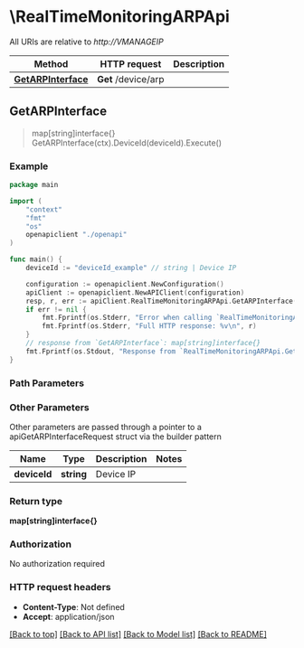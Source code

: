 # \RealTimeMonitoringARPApi

All URIs are relative to *http://VMANAGEIP*

Method | HTTP request | Description
------------- | ------------- | -------------
[**GetARPInterface**](RealTimeMonitoringARPApi.md#GetARPInterface) | **Get** /device/arp | 



## GetARPInterface

> map[string]interface{} GetARPInterface(ctx).DeviceId(deviceId).Execute()





### Example

```go
package main

import (
    "context"
    "fmt"
    "os"
    openapiclient "./openapi"
)

func main() {
    deviceId := "deviceId_example" // string | Device IP

    configuration := openapiclient.NewConfiguration()
    apiClient := openapiclient.NewAPIClient(configuration)
    resp, r, err := apiClient.RealTimeMonitoringARPApi.GetARPInterface(context.Background()).DeviceId(deviceId).Execute()
    if err != nil {
        fmt.Fprintf(os.Stderr, "Error when calling `RealTimeMonitoringARPApi.GetARPInterface``: %v\n", err)
        fmt.Fprintf(os.Stderr, "Full HTTP response: %v\n", r)
    }
    // response from `GetARPInterface`: map[string]interface{}
    fmt.Fprintf(os.Stdout, "Response from `RealTimeMonitoringARPApi.GetARPInterface`: %v\n", resp)
}
```

### Path Parameters



### Other Parameters

Other parameters are passed through a pointer to a apiGetARPInterfaceRequest struct via the builder pattern


Name | Type | Description  | Notes
------------- | ------------- | ------------- | -------------
 **deviceId** | **string** | Device IP | 

### Return type

**map[string]interface{}**

### Authorization

No authorization required

### HTTP request headers

- **Content-Type**: Not defined
- **Accept**: application/json

[[Back to top]](#) [[Back to API list]](../README.md#documentation-for-api-endpoints)
[[Back to Model list]](../README.md#documentation-for-models)
[[Back to README]](../README.md)

